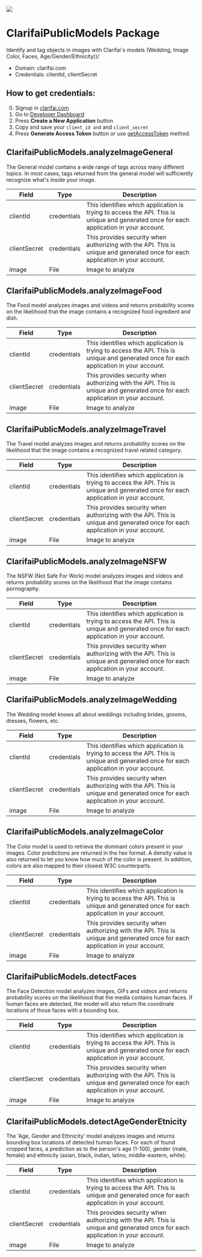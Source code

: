 [![](https://scdn.rapidapi.com/RapidAPI_banner.png)](https://rapidapi.com/package/ClarifaiPublicModels/functions?utm_source=RapidAPIGitHub_ClarifaiPublicFunctions&utm_medium=button&utm_content=RapidAPI_GitHub)

# ClarifaiPublicModels Package
Identify and tag objects in images with Clarifai's models (Wedding, Image Color, Faces, Age/Gender/Ethnicity))/
* Domain: clarifai.com
* Credentials: clientId, clientSecret

## How to get credentials: 
0. Signup in [clarifai.com](https://clarifai.com)
1. Go to [Developer Dashboard](https://developer.clarifai.com/account/applications/)
2. Press **Create a New Application** button
3. Copy and save your `client_id and` and `client_secret`
4. Press **Generate Access Token** button or use [getAccessToken](#getAccessToken) method.

## ClarifaiPublicModels.analyzeImageGeneral
The General model contains a wide range of tags across many different topics. In most cases, tags returned from the general model will sufficiently recognize what's inside your image.

| Field       | Type       | Description
|-------------|------------|----------
| clientId    | credentials| This identifies which application is trying to access the API. This is unique and generated once for each application in your account.
| clientSecret| credentials| This provides security when authorizing with the API. This is unique and generated once for each application in your account.
| image       | File       | Image to analyze

## ClarifaiPublicModels.analyzeImageFood
The Food model analyzes images and videos and returns probability scores on the likelihood that the image contains a recognized food ingredient and dish.

| Field       | Type       | Description
|-------------|------------|----------
| clientId    | credentials| This identifies which application is trying to access the API. This is unique and generated once for each application in your account.
| clientSecret| credentials| This provides security when authorizing with the API. This is unique and generated once for each application in your account.
| image       | File       | Image to analyze

## ClarifaiPublicModels.analyzeImageTravel
The Travel model analyzes images and returns probability scores on the likelihood that the image contains a recognized travel related category.

| Field       | Type       | Description
|-------------|------------|----------
| clientId    | credentials| This identifies which application is trying to access the API. This is unique and generated once for each application in your account.
| clientSecret| credentials| This provides security when authorizing with the API. This is unique and generated once for each application in your account.
| image       | File       | Image to analyze

## ClarifaiPublicModels.analyzeImageNSFW
The NSFW (Not Safe For Work) model analyzes images and videos and returns probability scores on the likelihood that the image contains pornography.

| Field       | Type       | Description
|-------------|------------|----------
| clientId    | credentials| This identifies which application is trying to access the API. This is unique and generated once for each application in your account.
| clientSecret| credentials| This provides security when authorizing with the API. This is unique and generated once for each application in your account.
| image       | File       | Image to analyze

## ClarifaiPublicModels.analyzeImageWedding
The Wedding model knows all about weddings including brides, grooms, dresses, flowers, etc.

| Field       | Type       | Description
|-------------|------------|----------
| clientId    | credentials| This identifies which application is trying to access the API. This is unique and generated once for each application in your account.
| clientSecret| credentials| This provides security when authorizing with the API. This is unique and generated once for each application in your account.
| image       | File       | Image to analyze

## ClarifaiPublicModels.analyzeImageColor
The Color model is used to retrieve the dominant colors present in your images. Color predictions are returned in the hex format. A density value is also returned to let you know how much of the color is present. In addition, colors are also mapped to their closest W3C counterparts.

| Field       | Type       | Description
|-------------|------------|----------
| clientId    | credentials| This identifies which application is trying to access the API. This is unique and generated once for each application in your account.
| clientSecret| credentials| This provides security when authorizing with the API. This is unique and generated once for each application in your account.
| image       | File       | Image to analyze

## ClarifaiPublicModels.detectFaces
The Face Detection model analyzes images, GIFs and videos and returns probability scores on the likelihood that the media contains human faces. If human faces are detected, the model will also return the coordinate locations of those faces with a bounding box.

| Field       | Type       | Description
|-------------|------------|----------
| clientId    | credentials| This identifies which application is trying to access the API. This is unique and generated once for each application in your account.
| clientSecret| credentials| This provides security when authorizing with the API. This is unique and generated once for each application in your account.
| image       | File       | Image to analyze

## ClarifaiPublicModels.detectAgeGenderEtnicity
The 'Age, Gender and Ethnicity' model analyzes images and returns bounding box locations of detected human faces. For each of found cropped faces, a prediction as to the person's age (1-100), gender (male, female) and ethnicity (asian, black, indian, latino, middle-eastern, white).

| Field       | Type       | Description
|-------------|------------|----------
| clientId    | credentials| This identifies which application is trying to access the API. This is unique and generated once for each application in your account.
| clientSecret| credentials| This provides security when authorizing with the API. This is unique and generated once for each application in your account.
| image       | File       | Image to analyze

